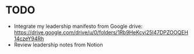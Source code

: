 # TODO

- Integrate my leadership manifesto from Google drive: https://drive.google.com/drive/u/0/folders/1Rb9HeKcyi25l47DPZOOQEH14czeY94Rh
- Review leadership notes from Notion
